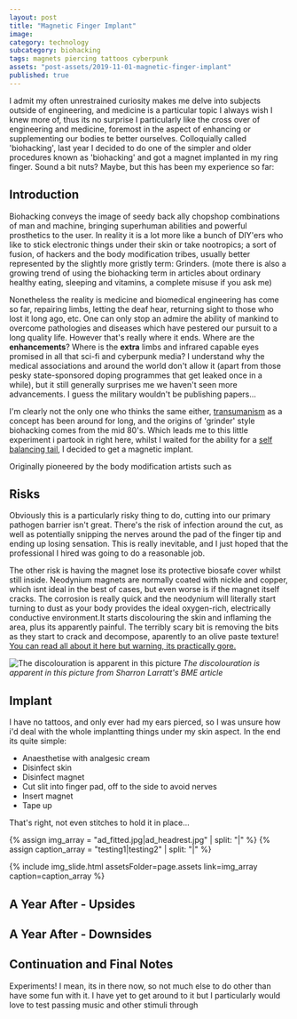```yaml
---
layout: post
title: "Magnetic Finger Implant"
image:
category: technology
subcategory: biohacking
tags: magnets piercing tattoos cyberpunk
assets: "post-assets/2019-11-01-magnetic-finger-implant"
published: true
---
```


I admit my often unrestrained curiosity makes me delve into subjects outside of engineering, and medicine is a particular topic I always wish I knew more of, thus its no surprise I particularly like the cross over of engineering and medicine, foremost in the aspect of enhancing or supplementing our bodies te better ourselves. Colloquially called 'biohacking', last year I decided to do one of the simpler and older procedures known as 'biohacking' and got a magnet implanted in my ring finger. Sound a bit nuts? Maybe, but this has been my experience so far:


## Introduction
Biohacking conveys the image of seedy back ally chopshop combinations of man and machine, bringing superhuman abilities and powerful prosthetics to the user. In reality it is a lot more like a bunch of DIY'ers who like to stick electronic things under their skin or take nootropics; a sort of fusion, of hackers and the body modification tribes, usually better represented by the slightly more gristly term: Grinders. (mote there is also a growing trend of using the biohacking term in articles about ordinary healthy eating, sleeping and vitamins, a complete misuse if you ask me)

Nonetheless the reality is medicine and biomedical engineering has come so far, repairing limbs, letting the deaf hear, returning sight to those who lost it long ago, etc. One can only stop an admire the ability of mankind to overcome pathologies and diseases which have pestered our pursuit to a long quality life. However that's really where it ends. Where are the **enhancements**? Where is the **extra** limbs and infrared capable eyes promised in all that sci-fi and cyberpunk media? I understand why the medical associations and  around the world don't allow it (apart from those pesky state-sponsored doping programmes that get leaked once in a while), but it still generally surprises me we haven't seen more advancements. I guess the military wouldn't be publishing papers...

I'm clearly not the only one who thinks the same either, [transumanism](https://en.wikipedia.org/wiki/Transhumanism) as a concept has been around for long, and the origins of 'grinder' style biohacking comes from the mid 80's. Which leads me to this little experiment i partook in right here, whilst I waited for the ability for a [self balancing tail](https://futurism.com/the-byte/robot-tail-balance), I decided to get a magnetic implant.

Originally pioneered by the body modification artists such as




## Risks

Obviously this is a particularly risky thing to do, cutting into our primary pathogen barrier isn't great. There's the risk of infection around the cut, as well as potentially snipping the nerves around the pad of the finger tip and ending up losing sensation. This is really inevitable, and I just hoped that the professional I hired was going to do a reasonable job.

The other risk is having the magnet lose its protective biosafe cover whilst still inside. Neodynium magnets are normally coated with nickle and copper, which isnt ideal in the best of cases, but even worse is if the magnet itself cracks. The corrosion is really quick and the neodynium will literally start turning to dust as your body provides the ideal oxygen-rich, electrically conductive environment.It starts discolouring the skin and inflaming the area, plus its apparently painful. The terribly scary bit is removing the bits as they start to crack and decompose, aparently to an olive paste texture! [You can read all about it here but warning, its practically gore.](http://www.zentastic.com/blog/2006/11/20/magnetic-implant-removal-part-ii/)

![The discolouration is apparent in this picture](https://news.bme.com/wp-content/uploads/2006/01/problem.jpg)
*The discolouration is apparent in this picture from Sharron Larratt's BME article*



## Implant

I have no tattoos, and only ever had my ears pierced, so I was unsure how i'd deal with the whole implantting things under my skin aspect. In the end its quite simple:
- Anaesthetise with analgesic cream
- Disinfect skin
- Disinfect magnet
- Cut slit into finger pad, off to the side to avoid nerves
- Insert magnet
- Tape up

That's right, not even stitches to hold it in place...

{% assign img_array = "ad_fitted.jpg|ad_headrest.jpg" | split: "|" %}
{% assign caption_array = "testing1|testing2" | split: "|" %}


{% include img_slide.html assetsFolder=page.assets link=img_array caption=caption_array %}


## A Year After - Upsides

## A Year After - Downsides

## Continuation and Final Notes

Experiments! I mean, its in there now, so not much else to do other than have some fun with it. I have yet to get around to it but I particularly would love to test passing music and other stimuli through
